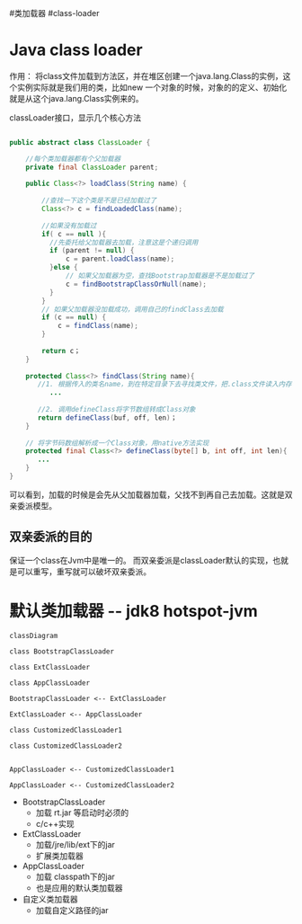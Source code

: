 #类加载器
#class-loader


# Java class loader

作用：
将class文件加载到方法区，并在堆区创建一个java.lang.Class的实例，这个实例实际就是我们用的类，比如new 一个对象的时候，对象的的定义、初始化就是从这个java.lang.Class实例来的。


classLoader接口，显示几个核心方法

```java

public abstract class ClassLoader {

    //每个类加载器都有个父加载器
    private final ClassLoader parent;
    
    public Class<?> loadClass(String name) {
  
        //查找一下这个类是不是已经加载过了
        Class<?> c = findLoadedClass(name);
        
        //如果没有加载过
        if( c == null ){
          //先委托给父加载器去加载，注意这是个递归调用
          if (parent != null) {
              c = parent.loadClass(name);
          }else {
              // 如果父加载器为空，查找Bootstrap加载器是不是加载过了
              c = findBootstrapClassOrNull(name);
          }
        }
        // 如果父加载器没加载成功，调用自己的findClass去加载
        if (c == null) {
            c = findClass(name);
        }
        
        return c；
    }
    
    protected Class<?> findClass(String name){
       //1. 根据传入的类名name，到在特定目录下去寻找类文件，把.class文件读入内存
          ...
          
       //2. 调用defineClass将字节数组转成Class对象
       return defineClass(buf, off, len)；
    }
    
    // 将字节码数组解析成一个Class对象，用native方法实现
    protected final Class<?> defineClass(byte[] b, int off, int len){
       ...
    }
}
```

可以看到，加载的时候是会先从父加载器加载，父找不到再自己去加载。这就是双亲委派模型。

## 双亲委派的目的
保证一个class在Jvm中是唯一的。
而双亲委派是classLoader默认的实现，也就是可以重写，重写就可以破坏双亲委派。


# 默认类加载器 -- jdk8 hotspot-jvm

```mermaid
classDiagram

class BootstrapClassLoader

class ExtClassLoader

class AppClassLoader

BootstrapClassLoader <-- ExtClassLoader

ExtClassLoader <-- AppClassLoader

class CustomizedClassLoader1

class CustomizedClassLoader2


AppClassLoader <-- CustomizedClassLoader1

AppClassLoader <-- CustomizedClassLoader2

```


- BootstrapClassLoader
	- 加载 rt.jar 等启动时必须的
	- c/c++实现
- ExtClassLoader
	- 加载/jre/lib/ext下的jar
	- 扩展类加载器
- AppClassLoader
	- 加载 classpath下的jar
	- 也是应用的默认类加载器
- 自定义类加载器
	- 加载自定义路径的jar